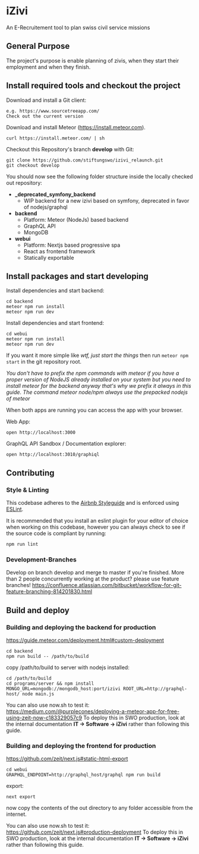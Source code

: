 # iZivi

An E-Recruitement tool to plan swiss civil service missions

## General Purpose

The project's purpose is enable planning of zivis, when they start their employment and when they finish.

## Install required tools and checkout the project

Download and install a Git client:

    e.g. https://www.sourcetreeapp.com/
    Check out the current version

Download and install Meteor (https://install.meteor.com).

    curl https://install.meteor.com/ | sh

Checkout this Repository's branch **develop** with Git:

    git clone https://github.com/stiftungswo/izivi_relaunch.git
    git checkout develop

You should now see the following folder structure inside the locally checked out repository:

- **_deprecated_symfony_backend**
  - WIP backend for a new izivi based on symfony, deprecated in favor of nodejs/graphql
- **backend**
  - Platform: Meteor (NodeJs) based backend
  - GraphQL API
  - MongoDB
- **webui**
  - Platform: Nextjs based progressive spa
  - React as frontend framework
  - Statically exportable

## Install packages and start developing

Install dependencies and start backend:

    cd backend
    meteor npm run install
    meteor npm run dev

Install dependencies and start frontend:

    cd webui
    meteor npm run install
    meteor npm run dev

If you want it more simple like *wtf, just start the things* then run ``meteor npm start`` in the git repository root.

*You don't have to prefix the npm commands with meteor if you have a proper version of NodeJS already installed on your system but you need to install meteor for the backend anyway that's why we prefix it always in this guide. The command meteor node/npm always use the prepacked nodejs of meteor*

When both apps are running you can access the app with your browser.

Web App:

    open http://localhost:3000

GraphQL API Sandbox / Documentation explorer:

    open http://localhost:3010/graphiql

## Contributing

### Style & Linting

This codebase adheres to the [Airbnb Styleguide](https://github.com/airbnb/javascript) and is
enforced using [ESLint](http://eslint.org/).

It is recommended that you install an eslint plugin for your editor of choice when working on this
codebase, however you can always check to see if the source code is compliant by running:

```bash
npm run lint
```


### Development-Branches

Develop on branch develop and merge to master if you're finished.
More than 2 people concurrently working at the product? please use feature branches!
https://confluence.atlassian.com/bitbucket/workflow-for-git-feature-branching-814201830.html


## Build and deploy

### Building and deploying the backend for production

https://guide.meteor.com/deployment.html#custom-deployment

    cd backend
    npm run build -- /path/to/build

copy /path/to/build to server with nodejs installed:

    cd /path/to/build
    cd programs/server && npm install
    MONGO_URL=mongodb://mongodb_host:port/izivi ROOT_URL=http://graphql-host/ node main.js

You can also use now.sh to test it: https://medium.com/@purplecones/deploying-a-meteor-app-for-free-using-zeit-now-c183329057c9
To deploy this in SWO production, look at the internal documentation **IT -> Software -> iZivi** rather than following this guide.

### Building and deploying the frontend for production

https://github.com/zeit/next.js#static-html-export

    cd webui
    GRAPHQL_ENDPOINT=http://graphql_host/graphql npm run build

export:

    next export

now copy the contents of the out directory to any folder accessible from the internet.

You can also use now.sh to test it: https://github.com/zeit/next.js#production-deployment
To deploy this in SWO production, look at the internal documentation **IT -> Software -> iZivi** rather than following this guide.
